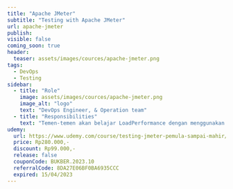 ```yaml
---
title: "Apache JMeter"
subtitle: "Testing with Apache JMeter"
url: apache-jmeter
publish: 
visible: false
coming_soon: true
header:
  teaser: assets/images/cources/apache-jmeter.png
tags:
  - DevOps
  - Testing
sidebar:
  - title: "Role"
    image: assets/images/cources/apache-jmeter.png
    image_alt: "logo"
    text: "DevOps Engineer, & Operation team"
  - title: "Responsibilities"
    text: "Temen-temen akan belajar LoadPerformance dengan menggunakan tools Apache JMeter untuk Web, Web Service, Jdbc, dan lain-lain."
udemy: 
  url: https://www.udemy.com/course/testing-jmeter-pemula-sampai-mahir/
  price: Rp280.000,-
  discount: Rp99.000,-
  release: false
  couponCode: BUKBER.2023.10
  referralCode: 8DA27E06BF0BA6935CCC
  expired: 15/04/2023
---
```

